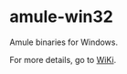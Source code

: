 # amule-win32
Amule binaries for Windows. 

For more details, go to [WiKi](https://github.com/minnyres/amule-win32/wiki).
